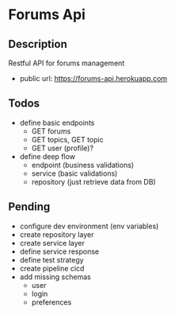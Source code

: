 # Forums Api

## Description

Restful API for forums management

- public url: https://forums-api.herokuapp.com

## Todos

- define basic endpoints
  - GET forums
  - GET topics, GET topic
  - GET user (profile)?
- define deep flow
  - endpoint (business validations)
  - service (basic validations)
  - repository (just retrieve data from DB)

## Pending

- configure dev environment (env variables)
- create repository layer
- create service layer
- define service response
- define test strategy
- create pipeline cicd
- add missing schemas
  - user
  - login
  - preferences
